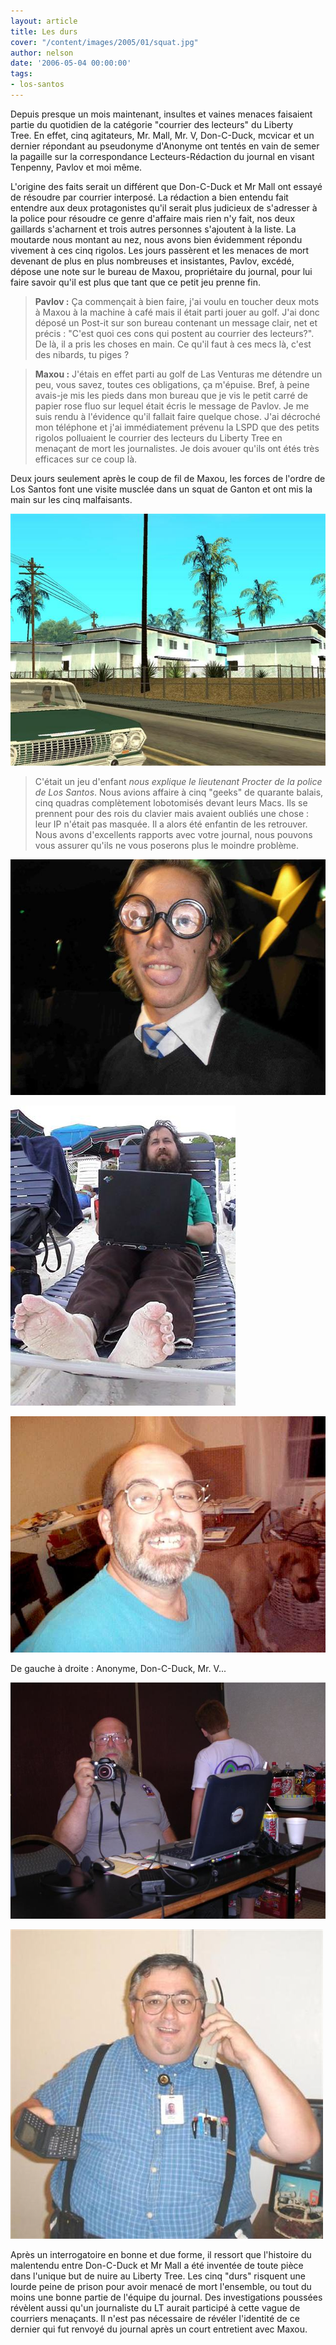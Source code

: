 ```yaml
---
layout: article
title: Les durs
cover: "/content/images/2005/01/squat.jpg"
author: nelson
date: '2006-05-04 00:00:00'
tags:
- los-santos
---
```


Depuis presque un mois maintenant, insultes et vaines menaces faisaient partie du quotidien de la catégorie "courrier des lecteurs" du Liberty Tree.&nbsp;En effet, cinq agitateurs, Mr. Mall, Mr. V, Don-C-Duck, mcvicar et un dernier répondant au pseudonyme d'Anonyme ont tentés en vain de semer la pagaille sur la correspondance Lecteurs-Rédaction du journal en visant Tenpenny, Pavlov et moi même.

L'origine des faits serait un différent que Don-C-Duck et Mr Mall ont essayé de résoudre par courrier interposé. La rédaction a bien entendu fait entendre aux deux protagonistes qu'il serait plus judicieux de s'adresser à la police pour résoudre ce genre d'affaire mais rien n'y fait, nos deux gaillards s'acharnent et trois autres personnes s'ajoutent à la liste. La moutarde nous montant au nez, nous avons bien évidemment répondu vivement à ces cinq rigolos. Les jours passèrent et les menaces de mort devenant de plus en plus nombreuses et insistantes, Pavlov, excédé, dépose une note sur le bureau de Maxou, propriétaire du journal, pour lui faire savoir qu'il est plus que tant que ce petit jeu prenne fin.

> **Pavlov :** Ça commençait à bien faire, j'ai voulu en toucher deux mots à Maxou à la machine à café mais il était parti jouer au golf. J'ai donc déposé un Post-it sur son bureau contenant un message clair, net et précis : "C'est quoi ces cons qui postent au courrier des lecteurs?". De là, il a pris les choses en main. Ce qu'il faut à ces mecs là, c'est des nibards, tu piges ?

> **Maxou :** J'étais en effet parti au golf de Las Venturas me détendre un peu, vous savez, toutes ces obligations, ça m'épuise. Bref, à peine avais-je mis les pieds dans mon bureau que je vis le petit carré de papier rose fluo sur lequel était écris le message de Pavlov. Je me suis rendu à l'évidence qu'il fallait faire quelque chose. J'ai décroché mon téléphone et j'ai immédiatement prévenu la LSPD que des petits rigolos polluaient le courrier des lecteurs du Liberty Tree en menaçant de mort les journalistes. Je dois avouer qu'ils ont étés très efficaces sur ce coup là.

Deux jours seulement après le coup de fil de Maxou, les forces de l'ordre de Los Santos font une visite musclée dans un squat de Ganton et ont mis la main sur les cinq malfaisants.

![Le squat dans lequel habitaient les cinq rigolos.](  /content/images/2005/01/squat.jpg)

> C'était un jeu d'enfant _nous explique le lieutenant Procter de la police de Los Santos_. Nous avions affaire à cinq "geeks" de quarante balais, cinq quadras complètement lobotomisés devant leurs Macs. Ils se prennent pour des rois du clavier mais avaient oubliés une chose : leur IP n'était pas masquée. Il a alors été enfantin de les retrouver. Nous avons d'excellents rapports avec votre journal, nous pouvons vous assurer qu'ils ne vous poserons plus le moindre problème.

![](  /content/images/2005/01/anonyme.jpg)

![](  /content/images/2005/01/doncduck.jpg)

![](  /content/images/2005/01/mrv.jpg)

De gauche à droite : Anonyme, Don-C-Duck, Mr. V...

![](  /content/images/2005/01/mvicar.jpg)

![...mcvicar et Mr Mall.](  /content/images/2005/01/mall.jpg)

Après un interrogatoire en bonne et due forme, il ressort que l'histoire du malentendu entre Don-C-Duck et Mr Mall a été inventée de toute pièce dans l'unique but de nuire au Liberty Tree. Les cinq "durs" risquent une lourde peine de prison pour avoir menacé de mort l'ensemble, ou tout du moins une bonne partie de l'équipe du journal. Des investigations poussées révèlent aussi qu'un journaliste du LT aurait participé à cette vague de courriers menaçants. Il n'est pas nécessaire de révéler l'identité de ce dernier qui fut renvoyé du journal après un court entretient avec Maxou.

<!--kg-card-end: markdown-->
